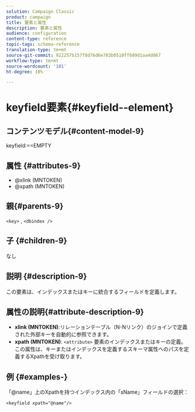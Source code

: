 ```yaml
---
solution: Campaign Classic
product: campaign
title: 要素と属性
description: 要素と属性
audience: configuration
content-type: reference
topic-tags: schema-reference
translation-type: tm+mt
source-git-commit: 922257b157f8d76d6e703b0510ff689d1aa4d067
workflow-type: tm+mt
source-wordcount: '101'
ht-degree: 10%

---
```



# keyfield要素{#keyfield--element}

## コンテンツモデル{#content-model-9}

keyfield:==EMPTY

## 属性 {#attributes-9}

* @xlink (MNTOKEN)
* @xpath (MNTOKEN)

## 親{#parents-9}

`<key>`  ,  `<dbindex />`

## 子 {#children-9}

なし

## 説明 {#description-9}

この要素は、インデックスまたはキーに統合するフィールドを定義します。

## 属性の説明{#attribute-description-9}

* **xlink (MNTOKEN)**:リレーションテーブル（N-Nリンク）のジョインで定義された外部キーを自動的に参照できます。
* **xpath (MNTOKEN)**: `<attribute>`  要素のインデックスまたはキーの定義。この属性は、キーまたはインデックスを定義するスキーマ属性へのパスを定義するXpathを受け取ります。

## 例 {#examples-}

「@name」上のXpathを持つインデックス内の「sName」フィールドの選択：

```
<keyfield xpath="@name"/>
```
